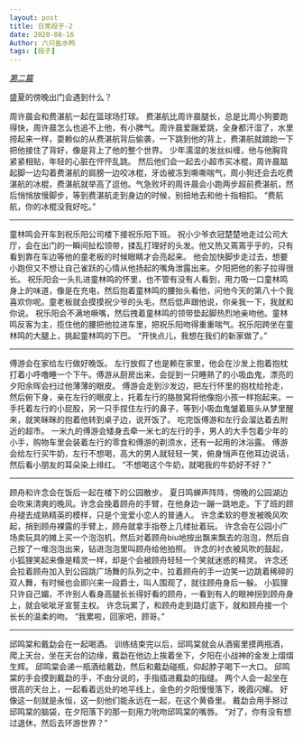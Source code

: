 ```yaml
---
layout: post
title: 日常段子-2
date: 2020-08-16
Author: 六只盐水鸭
tags: [段子]
---
```


*<u>第二篇</u>*

盛夏的傍晚出门会遇到什么？

周许晨会和费湛航一起在篮球场打球。
费湛航比周许晨腿长，总是比周小狗要跑得快，周许晨怎么也追不上他，有小脾气。周许晨爱蹦爱跳，全身都汗湿了，水里捞起来一样，耍赖似的从费湛航背后偷袭，一下跳到他的背上，费湛航就踉跄一下把他接住了背好，像是背上了他的整个世界。
少年濡湿的发丝纠缠，他与他胸背紧紧相贴，年轻的心脏在怦怦乱跳。
然后他们会一起去小超市买冰棍，周许晨踮起脚一边勾着费湛航的肩膀一边咬冰棍，牙齿被冻到嘶嘶喘气，周小狗还会去吃费湛航的冰棍，费湛航就举高了逗他。气急败坏的周许晨会小跑两步超前费湛航，然后悄悄放慢脚步，等到费湛航走到身边的时候，别扭地去和他十指相扣。
“费航航，你的冰棍没我好吃。”

------

童林鸣会开车到祝乐阳公司楼下接祝乐阳下班。
祝小少爷衣冠楚楚地走过公司大厅，会在出门的一瞬间扯松领带，揉乱打理好的头发。他又热又蔫蔫乎乎的，只有看到靠在车边等他的童老板的时候眼睛才会亮起来。
他会加快脚步走过去，想要小跑但又不想让自己雀跃的心情从他扬起的嘴角泄露出来。夕阳把他的影子拉得很长。
祝乐阳会一头扎进童林鸣的怀里，也不管有没有人看到，用力吸一口童林鸣身上的味道，像是在充电，然后抱着童林鸣的腰抬头看他，问他今天的第八十个我喜欢你呢。童老板就会摸摸祝少爷的头毛，然后低声跟他说，你亲我一下，我就和你说。
祝乐阳会不满地噘嘴，然后拽着童林鸣的领带垫起脚热烈地亲吻他。童林鸣反客为主，揽住他的腰把他拉进车里，把祝乐阳吻得重重喘气。祝乐阳跨坐在童林鸣的大腿上，挑起童林鸣的下巴。
“开快点儿，我想在我们的新家做了。”

------

傅游会在家给左行做好晚饭。
左行放假了也是赖在家里，他会在沙发上抱着抱枕打着小呼噜睡一个下午。傅游从厨房出来，会捉到一只睡熟了的小吸血鬼，漂亮的夕阳余晖会扫过他薄薄的眼皮。
傅游会走到沙发边，把左行怀里的抱枕给抢走，然后俯下身，亲在左行的眼皮上，托着左行的胳肢窝将他像抱小孩一样抱起来。一手托着左行的小屁股，另一只手捏住左行的鼻子，等到小吸血鬼皱着眉头从梦里醒来，就笑眯眯的抱着他转到桌子边，说开饭了。
吃完饭傅游和左行会溜达着去附近的超市。
一米九的傅游会矮身去牵一米七的左行的手，男人的大手包着少年的小手，购物车里会装着左行的零食和傅游的剃须水，还有一起用的沐浴露。
傅游会给左行买牛奶，左行不想喝，高大的男人就轻轻一笑，俯身悄声在他耳边说话，然后看小朋友的耳朵染上绯红。
“不想喝这个牛奶，就喝我的牛奶好不好？”

------

顾舟和许念会在饭后一起在楼下的公园散步。
夏日鸣蝉声阵阵，傍晚的公园湖边会吹来清爽的晚风。许念会挽着顾舟的手臂，在他身边一蹦一跳地走。下了班的顾舟褪去成熟精英的模样，只是个宠爱小恋人的普通人。
许念柔软的卷发被晚风吹起，捎到顾舟裸露的手臂上，顾舟就拿手指卷上几缕扯着玩。
许念会在公园小广场卖玩具的摊上买一个泡泡机，然后对着顾舟biu地按出飘来飘去的泡泡，然后自己按了一堆泡泡出来，钻进泡泡里叫顾舟给他拍照。
许念的衬衣被风吹的鼓起，小狐狸笑起来像是精灵一样，却是个会被顾舟轻轻一个笑就迷惑的精灵。
许念还会拉着顾舟加入到公园跳广场舞的队列之中，拉着顾舟的手一边笑一边跳着稀碎的双人舞，有时候也会即兴来一段爵士，叫人围观了，就往顾舟身后一躲。
小狐狸只许自己媚，不许别人看身高腿长长得好看的顾舟，一看到有人的眼神拐到顾舟身上，就会呲呲牙宣誓主权。
许念玩累了，和顾舟走到路灯底下，就和顾舟接一个长长的温柔的吻。
“我累啦，回家吧，顾哥。”

------

邱鸣棠和戴勐会在一起喝酒。
训练结束完以后，邱鸣棠就会从酒窖里摸两瓶酒，爬上天台，坐在天台的边缘，戴勐在他边上挨着坐下，夕阳在小战神的金发上熠熠生辉。
邱鸣棠会递一瓶酒给戴勐，然后和戴勐碰瓶，仰起脖子喝下一大口。
邱鸣棠的手会摸到戴勐的手，不由分说的，手指插进戴勐的指缝。
两个人会一起坐在很高的天台上，一起看着远处的地平线上，金色的夕阳慢慢落下，晚霞闪耀。
好像这一刻就是永恒，这一刻他们能永远在一起，在这个黄昏里。
戴勐会用手掰过邱鸣棠的脑袋，在夕阳落下的那一刻用力吮吻邱鸣棠的嘴唇。
“对了，你有没有想过退休，然后去环游世界？”